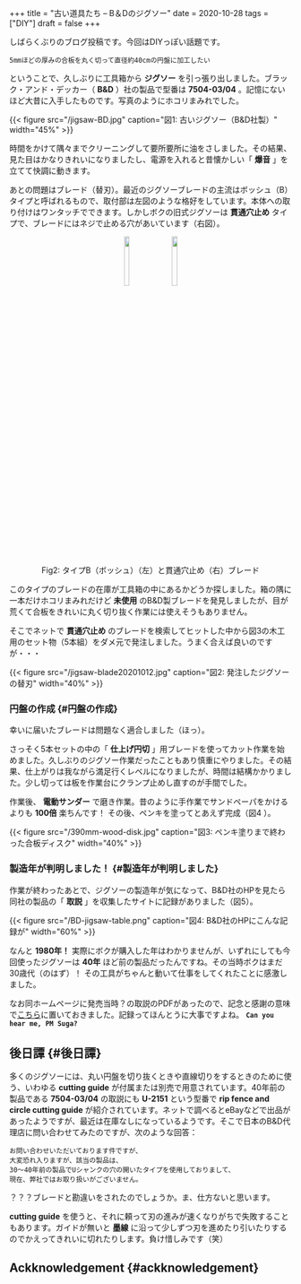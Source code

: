 +++
title = "古い道具たち – B＆Dのジグソー"
date = 2020-10-28
tags = ["DIY"]
draft = false
+++

しばらくぶりのブログ投稿です。今回はDIYっぽい話題です。

```text
5mmほどの厚みの合板を丸く切って直径約40cmの円盤に加工したい
```

ということで、久しぶりに工具箱から **ジグソー** を引っ張り出しました。ブラック・アンド・デッカー（ **B&D** ）社の製品で型番は **7504-03/04** 。記憶にないほど大昔に入手したものです。写真のようにホコリまみれでした。

{{< figure src="/jigsaw-BD.jpg" caption="&#22259;1:  古いジグソー（B&D社製）" width="45%" >}}

時間をかけて隅々までクリーニングして要所要所に油をさしました。その結果、見た目はかなりきれいになりましたし、電源を入れると昔懐かしい「 **爆音** 」を立てて快調に動きます。

あとの問題はブレード（替刃）。最近のジグソーブレードの主流はボッシュ（B）タイプと呼ばれるもので、取付部は左図のような格好をしています。本体への取り付けはワンタッチでできます。しかしボクの旧式ジグソーは **貫通穴止め** タイプで、ブレードにはネジで止める穴があいています（右図）。

<figure class="gazo-box">
<div align="center">
<img src="pics/typeB-blade.png" width="15%">  　  <img src="pics/kantuana-Type.png" width="15%" >
<figcaption>Fig2: タイプB（ボッシュ）（左）と貫通穴止め（右）ブレード</figcaption>
</div>
</figure>

このタイプのブレードの在庫が工具箱の中にあるかどうか探しました。箱の隅に一本だけホコリまみれだけど **未使用** のB&D製ブレードを発見しましたが、目が荒くて合板をきれいに丸く切り抜く作業には使えそうもありません。

そこでネットで **貫通穴止め** のブレードを検索してヒットした中から図3の木工用のセット物（5本組）をダメ元で発注しました。うまく合えば良いのですが・・・

{{< figure src="/jigsaw-blade20201012.jpg" caption="&#22259;2:  発注したジグソーの替刃" width="40%" >}}


### 円盤の作成 {#円盤の作成}

幸いに届いたブレードは問題なく適合しました（ほっ）。

さっそく5本セットの中の「 **仕上げ円切** 」用ブレードを使ってカット作業を始めました。久しぶりのジグソー作業だったこともあり慎重にやりました。その結果、仕上がりは我ながら満足行くレベルになりましたが、時間は結構かかりました。少し切っては板を作業台にクランプ止めし直すのが手間でした。

作業後、 **電動サンダー** で磨き作業。昔のように手作業でサンドペーパをかけるよりも **100倍** 楽ちんです！ その後、ペンキを塗ってとあえず完成（図4 ）。

{{< figure src="/390mm-wood-disk.jpg" caption="&#22259;3:  ペンキ塗りまで終わった合板ディスク" width="40%" >}}


### 製造年が判明しました！ {#製造年が判明しました}

作業が終わったあとで、ジグソーの製造年が気になって、B&D社のHPを見たら同社の製品の「 **取説** 」を収集したサイトに記録がありました（図5）。

{{< figure src="/BD-jigsaw-table.png" caption="&#22259;4:  B&D社のHPにこんな記録が" width="60%" >}}

なんと **1980年！** 実際にボクが購入した年はわかりませんが、いずれにしても今回使ったジグソーは **40年** ほど前の製品だったんですね。その当時ボクはまだ30歳代（のはず）！ その工具がちゃんと動いて仕事をしてくれたことに感激しました。

なお同ホームページに発売当時？の取説のPDFがあったので、記念と感謝の意味で[こちら](../static/pics/Black-and-Decker-Jigsaw-No-7504.pdf)に置いておきました。記録ってほんとうに大事ですよね。 ****`Can you hear me, PM Suga?`****


## 後日譚 {#後日譚}

多くのジグソーには、丸い円盤を切り抜くときや直線切りをするときのために使う、いわゆる **cutting guide** が付属または別売で用意されています。40年前の製品である **7504-03/04** の取説にも **U-2151** という型番で **rip fence and circle cutting guide** が紹介されています。ネットで調べるとeBayなどで出品があったようですが、最近は在庫なしになっているようです。そこで日本のB&D代理店に問い合わせてみたのですが、次のような回答：

```text
お問い合わせいただいております件ですが、
大変恐れ入りますが、該当の製品は、
30～40年前の製品でUシャンクの穴の開いたタイプを使用しておりまして、
現在、弊社ではお取り扱いがございません。
```

？？？ブレードと勘違いをされたのでしょうか。ま、仕方ないと思います。

**cutting guide** を使うと、それに頼って刃の進みが速くなりがちで失敗することもあります。ガイドが無いと **墨線** に沿って少しずつ刃を進めたり引いたりするのでかえってきれいに切れたりします。負け惜しみです（笑）


## Ackknowledgement {#ackknowledgement}